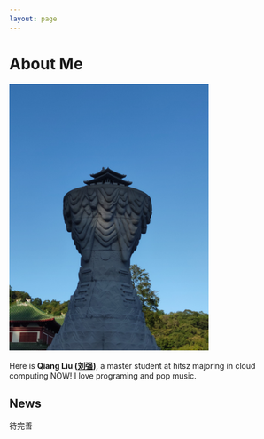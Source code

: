 ```yaml
---
layout: page
---
```


# About Me

<!-- <img src="https://ksd11.github.io/avatar.jpg" class="floatpic" width="360" height="480"> -->
<img src="./images/fengjing.jpg" class="floatpic" width="360" height="480">

Here is **Qiang Liu ([刘强](#))**, a master student at hitsz majoring in cloud computing NOW! I love programing and pop music.

## News
待完善
